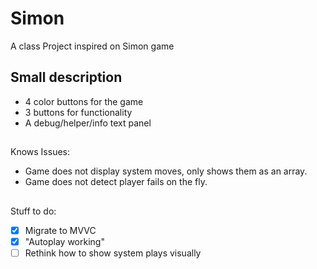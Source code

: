 # Simon
A class Project inspired on Simon game
## Small description
* 4 color buttons for the game
* 3 buttons for functionality
* A debug/helper/info text panel
## 
Knows Issues:
* Game does not display system moves, only shows them as an array.
* Game does not detect player fails on the fly.
##
Stuff to do:
- [x] Migrate to MVVC
- [x] "Autoplay working"
- [ ] Rethink how to show system plays visually
